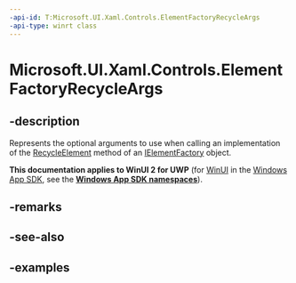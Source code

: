 ```yaml
---
-api-id: T:Microsoft.UI.Xaml.Controls.ElementFactoryRecycleArgs
-api-type: winrt class
---
```


<!-- Class syntax.
public class ElementFactoryRecycleArgs 
-->

# Microsoft.UI.Xaml.Controls.ElementFactoryRecycleArgs

## -description

Represents the optional arguments to use when calling an implementation of the [RecycleElement](/uwp/api/windows.ui.xaml.ielementfactory.recycleelement) method of an [IElementFactory](/uwp/api/windows.ui.xaml.ielementfactory) object.

**This documentation applies to WinUI 2 for UWP** (for [WinUI](/windows/apps/winui/winui3/) in the [Windows App SDK](/windows/apps/windows-app-sdk/), see the **[Windows App SDK namespaces](/windows/windows-app-sdk/api/winrt/)**).

## -remarks

## -see-also

## -examples
